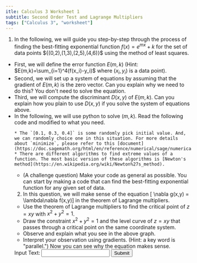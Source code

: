 ```yaml
---
itle: Calculus 3 Worksheet 1
subtitle: Second Order Test and Lagrange Multipliers
tags: ["Calculus 3", "worksheet"]
---
```

1. In the following, we will guide you step-by-step through the process of finding the best-fitting exponential function $f(x) = e^{mx} + k$ for the set of data points $\{(0,2),(1,3),(2,5),(4,6)}\$ using the method of least squares.
  * First, we will define the error function $E(m,k)$ (Hint: $E(m,k)=\sum_{i=1}^4(f(x_i)-y_i)$ where $(x_i,y_i)$ is a data point).
  * Second, we will set up a system of equations by assuming that the gradient of $E(m,k)$ is the zero vector. Can you explain why we need to do this? You don't need to solve the equation.
  * Third, we will compute the discriminant $D(x,y)$ of $E(m,k)$. Can you explain how you plain to use $D(x,y)$ if you solve the system of equations above.
  * In the following, we will use python to solve $(m,k)$. Read the following code and modified to what you need. 
    <div class="sage">
      <script type="text/x-sage">
vars = var('x y z')                             # tell your computer to set x, y, and z to be variable
f = 100*(y-x^2)^2+(1-x)^2+100*(z-y^2)^2+(1-y)^2 # set-up functions
minimize(f, [0.1, 0.3, 0.4])                    # find (a,b,c) such that f(a,b,c) is a minimum of $f$.  
      </script>
    </div>

    * The `[0.1, 0.3, 0.4]` is some randomly pick initial value. And, we can randomly choice one in this situation. For more details about `minimize`, please refer to this [document](https://doc.sagemath.org/html/en/reference/numerical/sage/numerical/optimize.html#sage.numerical.optimize.minimize).
    * There are different algorithms to find extreme values of a function. The most basic version of these algorithms is [Newton's method](https://en.wikipedia.org/wiki/Newton%27s_method).
  * (A challenge question) Make your code as general as possible. You can start by making a code that can find the best-fitting exponential function for any given set of data.

2. In this question, we will make sense of the equation
[ \nabla g(x,y) = \lambda\nabla f(x,y)]
in the theorem of Lagrange multipliers.

  * Use the theorem of Lagrange multipliers to find the critical point of $z=xy$ with $x^2+y^2=1$.
  * Draw the constraint $x^2+y^2=1$ and the level curve of $z=xy$ that passes through a critical point on the same coordinate system.
  * Observe and explain what you see in the above graph.
  * Interpret your observation using gradients. (Hint: a key word is "parallel.") Now you can see why the equation makes sense.

<form id="input-form">
  <label for="input-box">Input Text:</label>
  <input type="text" id="input-box" name="input-box">
  <button type="submit">Submit</button>
</form>
<div id="result-box"></div>

<script>
  // Get the input element from the web page
  const inputElement = document.querySelector('#input-box');

  // Get the result element from the web page
  const resultElement = document.querySelector('#result-box');

  // Set up an event listener for when the user submits the input
  inputElement.addEventListener('submit', async (event) => {
    event.preventDefault(); // prevent page refresh

    // Get the text from the input box
    const inputText = inputElement.value;

    // Call the ChatGPT API endpoint
    const response = await fetch('https://api.openai.com/v1/engines/davinci-codex/completions', {
      method: 'POST',
      headers: {
        'Content-Type': 'application/json',
        'Authorization': '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',
      },
      body: JSON.stringify({
        prompt: inputText,
        max_tokens: 60,
        n: 1,
        stop: ['\n', '.']
      }),
    });

    // Parse the response as JSON
    const responseData = await response.json();

    // Get the completed text from the response
    const completedText = responseData.choices[0].text;

    // Display the completed text in the result element
    resultElement.innerText = completedText;
  });
</script>


